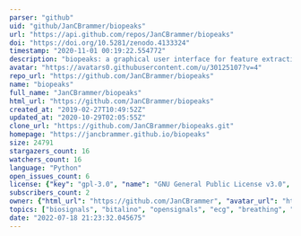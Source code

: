 ```yaml
---
parser: "github"
uid: "github/JanCBrammer/biopeaks"
url: "https://api.github.com/repos/JanCBrammer/biopeaks"
doi: "https://doi.org/10.5281/zenodo.4133324"
timestamp: "2020-11-01 00:19:22.554772"
description: "biopeaks: a graphical user interface for feature extraction from heart- and breathing biosignals"
avatar: "https://avatars0.githubusercontent.com/u/30125107?v=4"
repo_url: "https://github.com/JanCBrammer/biopeaks"
name: "biopeaks"
full_name: "JanCBrammer/biopeaks"
html_url: "https://github.com/JanCBrammer/biopeaks"
created_at: "2019-02-27T10:49:52Z"
updated_at: "2020-10-29T02:05:55Z"
clone_url: "https://github.com/JanCBrammer/biopeaks.git"
homepage: "https://jancbrammer.github.io/biopeaks"
size: 24791
stargazers_count: 16
watchers_count: 16
language: "Python"
open_issues_count: 6
license: {"key": "gpl-3.0", "name": "GNU General Public License v3.0", "spdx_id": "GPL-3.0", "url": "https://api.github.com/licenses/gpl-3.0", "node_id": "MDc6TGljZW5zZTk="}
subscribers_count: 2
owner: {"html_url": "https://github.com/JanCBrammer", "avatar_url": "https://avatars0.githubusercontent.com/u/30125107?v=4", "login": "JanCBrammer", "type": "User"}
topics: ["biosignals", "bitalino", "opensignals", "ecg", "breathing", "signal-analysis", "python", "gui", "heart", "peak-detection", "heart-rate", "breathing-rate", "edf", "electrophysiology", "ppg"]
date: "2022-07-18 21:23:32.045675"
---
```

